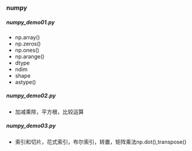 ### numpy

##### numpy_demo01.py 

- np.array()
- np.zeros()
- np.ones()
- np.arange()
- dtype
- ndim
- shape
- astype()

##### numpy_demo02.py

- 加减乘除，平方根，比较运算

##### numpy_demo03.py

- 索引和切片，花式索引，布尔索引，转置，矩阵乘法np.dot(),transpose()